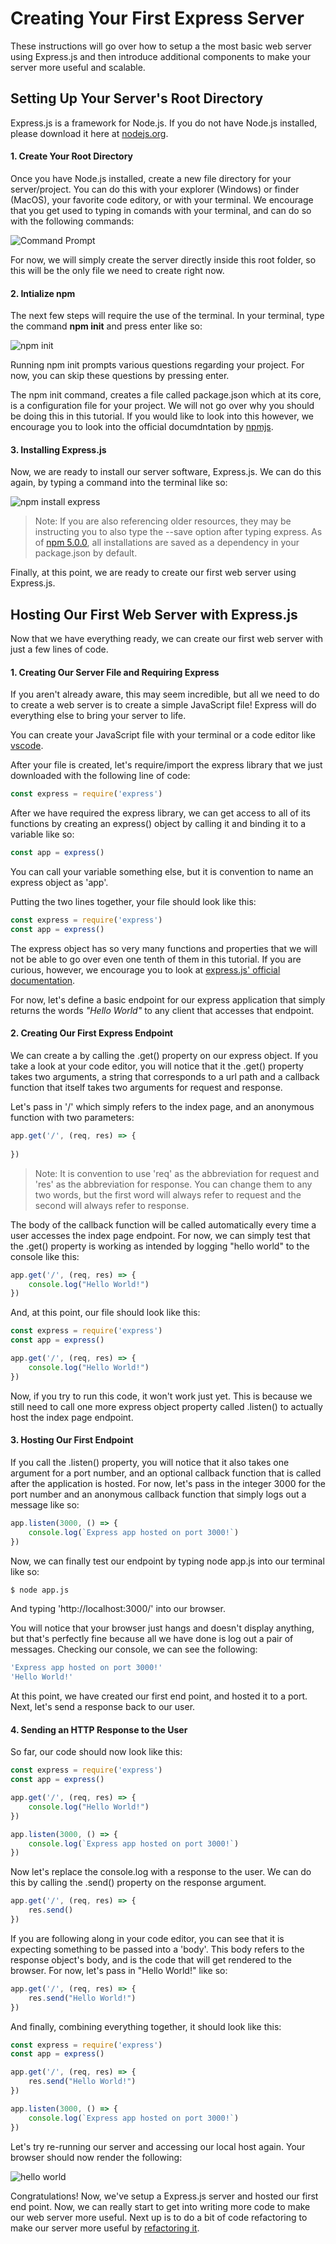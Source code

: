 # Creating Your First Express Server

These instructions will go over how to setup a the most basic web server using Express.js and then introduce additional components to make your server more useful and scalable.

## Setting Up Your Server's Root Directory

Express.js is a framework for Node.js. If you do not have Node.js installed, please download it here at [nodejs.org](https://nodejs.org/en/download/).

#### 1. Create Your Root Directory

Once you have Node.js installed, create a new file directory for your server/project. You can do this with your explorer (Windows) or finder (MacOS), your favorite code editory, or with your terminal. We encourage that you get used to typing in comands with your terminal, and can do so with the following commands:

![Command Prompt](images/setup.png?raw=true "Command Prompt")

For now, we will simply create the server directly inside this root folder, so this will be the only file we need to create right now.

#### 2. Intialize npm

The next few steps will require the use of the terminal. In your terminal, type the command **npm init** and press enter like so:

![npm init](images/npm_init.png?raw=true "npm init")

Running npm init prompts various questions regarding your project. For now, you can skip these questions by pressing enter.

The npm init command, creates a file called package.json which at its core, is a configuration file for your project. We will not go over why you should be doing this in this tutorial. If you would like to look into this however, we encourage you to look into the official documdntation by [npmjs](https://docs.npmjs.com/creating-a-package-json-file).

#### 3. Installing Express.js

Now, we are ready to install our server software, Express.js. We can do this again, by typing a command into the terminal like so:

![npm install express](images/npm_install_express.png?raw=true "npm init")

>Note: If you are also referencing older resources, they may be instructing you to also type the --save option after typing express. As of [npm 5.0.0](https://blog.npmjs.org/post/161081169345/v500), all installations are saved as a dependency in your package.json by default.

Finally, at this point, we are ready to create our first web server using Express.js.

## Hosting Our First Web Server with Express.js

Now that we have everything ready, we can create our first web server with just a few lines of code.

#### 1. Creating Our Server File and Requiring Express

If you aren't already aware, this may seem incredible, but all we need to do to create a web server is to create a simple JavaScript file! Express will do everything else to bring your server to life.

You can create your JavaScript file with your terminal or a code editor like [vscode](https://code.visualstudio.com/).

After your file is created, let's require/import the express library that we just downloaded with the following line of code:

```javascript
const express = require('express')
```

After we have required the express library, we can get access to all of its functions by creating an express() object by calling it and binding it to a variable like so:

```javascript
const app = express()
```

You can call your variable something else, but it is convention to name an express object as 'app'.

Putting the two lines together, your file should look like this:

```javascript
const express = require('express')
const app = express()
```

The express object has so very many functions and properties that we will not be able to go over even one tenth of them in this tutorial. If you are curious, however, we encourage you to look at [express.js' official documentation](https://expressjs.com/en/api.html).

For now, let's define a basic endpoint for our express application that simply returns the words *"Hello World"* to any client that accesses that endpoint.

#### 2. Creating Our First Express Endpoint

We can create a  by calling the .get() property on our express object. If you take a look at your code editor, you will notice that it the .get() property takes two arguments, a string that corresponds to a url path and a callback function that itself takes two arguments for request and response.

Let's pass in '/' which simply refers to the index page, and an anonymous function with two parameters:

```javascript
app.get('/', (req, res) => {
    
})
```

>Note: It is convention to use 'req' as the abbreviation for request and 'res' as the abbreviation for response. You can change them to any two words, but the first word will always refer to request and the second will always refer to response.

The body of the callback function will be called automatically every time a user accesses the index page endpoint. For now, we can simply test that the .get() property is working as intended by logging "hello world" to the console like this:

```javascript
app.get('/', (req, res) => {
    console.log("Hello World!")
})
```

And, at this point, our file should look like this:
```javascript
const express = require('express')
const app = express()

app.get('/', (req, res) => {
    console.log("Hello World!")
})
```

Now, if you try to run this code, it won't work just yet. This is because we still need to call one more express object property called .listen() to actually host the index page endpoint.

#### 3. Hosting Our First Endpoint

If you call the .listen() property, you will notice that it also takes one argument for a port number, and an optional callback function that is called after the application is hosted. For now, let's pass in the integer 3000 for the port number and an anonymous callback function that simply logs out a message like so:

```javascript
app.listen(3000, () => {
    console.log(`Express app hosted on port 3000!`)
})
```

Now, we can finally test our endpoint by typing node app.js into our terminal like so:

```bash
$ node app.js
```

And typing 'http://localhost:3000/' into our browser.

You will notice that your browser just hangs and doesn't display anything, but that's perfectly fine because all we have done is log out a pair of messages. Checking our console, we can see the following:

```javascript
'Express app hosted on port 3000!'
'Hello World!'
```

At this point, we have created our first end point, and hosted it to a port. Next, let's send a response back to our user.

#### 4. Sending an HTTP Response to the User

So far, our code should now look like this:

```javascript
const express = require('express')
const app = express()

app.get('/', (req, res) => {
    console.log("Hello World!")
})

app.listen(3000, () => {
    console.log(`Express app hosted on port 3000!`)
})
```

Now let's replace the console.log with a response to the user. We can do this by calling the .send() property on the response argument.

```javascript
app.get('/', (req, res) => {
    res.send()
})
```

If you are following along in your code editor, you can see that it is expecting something to be passed into a 'body'. This body refers to the response object's body, and is the code that will get rendered to the browser. For now, let's pass in "Hello World!" like so:

```javascript
app.get('/', (req, res) => {
    res.send("Hello World!")
})
```

And finally, combining everything together, it should look like this:

```javascript
const express = require('express')
const app = express()

app.get('/', (req, res) => {
    res.send("Hello World!")
})

app.listen(3000, () => {
    console.log(`Express app hosted on port 3000!`)
})
```

Let's try re-running our server and accessing our local host again. Your browser should now render the following:

![hello world](./images/hello-world.png)

Congratulations! Now, we've setup a Express.js server and hosted our first end point. Now, we can really start to get into writing more code to make our web server more useful. Next up is to do a bit of code refactoring to make our server more useful by [refactoring it](./refactor.md).